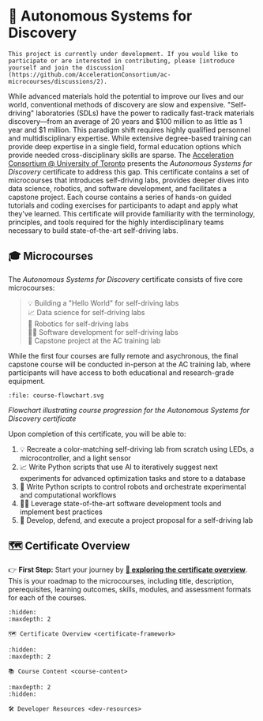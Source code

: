 # 📜 Autonomous Systems for Discovery

<!--- Removed "Certificate" from title --->

```{warning}
This project is currently under development. If you would like to participate or are interested in contributing, please [introduce yourself and join the discussion](https://github.com/AccelerationConsortium/ac-microcourses/discussions/2).
```

While advanced materials hold the potential to improve our lives and our world, conventional methods of discovery are slow and expensive. "Self-driving" laboratories (SDLs) have the power to radically fast-track materials discovery—from an average of 20 years and \$100 million to as little as 1 year and \$1 million. This paradigm shift requires highly qualified personnel and multidisciplinary expertise. While extensive degree-based training can provide deep expertise in a single field, formal education options which provide needed cross-disciplinary skills are sparse. The [Acceleration Consortium @ University of Toronto](https://acceleration.utoronto.ca/) presents the *Autonomous Systems for Discovery* certificate to address this gap. This certificate contains a set of microcourses that introduces self-driving labs, provides deeper dives into data science, robotics, and software development, and facilitates a capstone project. Each course contains a series of hands-on guided tutorials and coding exercises for participants to adapt and apply what they've learned. This certificate will provide familiarity with the terminology, principles, and tools required for the highly interdisciplinary teams necessary to build state-of-the-art self-driving labs.

<!-- ```{note}
While the certificate option requires formal registration and tuition dues, the course content is made freely available.
``` -->

<!-- Alan's YouTube video, either here or as part of the Hello, World! course -->
<!-- description of the microcredentials, and the difference between the microcourse content and the microcredentials certificate -->

## 🎓 Microcourses

The *Autonomous Systems for Discovery* certificate consists of five core microcourses:

> 💡 Building a "Hello World" for self-driving labs<br>
> 📈 Data science for self-driving labs<br>
> 🦾 Robotics for self-driving labs<br>
> 🧑‍💻 Software development for self-driving labs<br>
> 🏢 Capstone project at the AC training lab


<!-- which participants will propose, develop, and defend a self-driving lab project. This will take place at the Acceleration Consortium's in-person training facility equipped with education- and research-grade equipment including liquid handlers, solid dispensers, Cartesian-axis systems, mobile robotic arms, a vertical lift module, and synthesis and characterization modules. -->

While the first four courses are fully remote and asychronous, the final capstone course will be conducted in-person at the AC training lab, where participants will have access to both educational and research-grade equipment.

<!-- link to the AC training lab page -->

<!-- :::{figure-md}
![flowchart](course-flowchart.png)

*Flowchart illustrating course progression for the Autonomous Systems for Discovery certificate*
::: -->

```{raw} html
:file: course-flowchart.svg
```
*Flowchart illustrating course progression for the Autonomous Systems for Discovery certificate*

<!-- SVG Instructions

I first created the SVG using PowerPoint. Note that I put 99% transparent white boxes in front of the spots I want to be clickable. Kind of hacky, but with minimal effect.

After opening within inkscape: click on object, right click, and select "Link Properties.." (or create link). Insert the relative link into the href field, e.g., courses/robotics/overview.html

Inside of SVG file exported from inkscape, replace:

   width="2922"
   height="1876"

with the following:

   viewBox="0 0 2922 1876"
   width="100%"
   height="100%"

See https://app.screencast.com/yIypgQZ22BO83

 -->

Upon completion of this certificate, you will be able to:

1. 💡 Recreate a color-matching self-driving lab from scratch using LEDs, a microcontroller, and a light sensor
2. 📈 Write Python scripts that use AI to iteratively suggest next experiments for advanced optimization tasks and store to a database
3. 🦾 Write Python scripts to control robots and orchestrate experimental and computational workflows
4. 🧑‍💻 Leverage state-of-the-art software development tools and implement best practices
5. 🏢 Develop, defend, and execute a project proposal for a self-driving lab

## 🗺️ Certificate Overview  <!-- alternative: 🔍 -->

👉 **First Step:** Start your journey by [**🔗 exploring the certificate overview**](certificate-framework.md). This is your roadmap to the microcourses, including title, description, prerequisites, learning outcomes, skills, modules, and assessment formats for each of the courses.

<!-- After clicking the link, use the navigation pane in the left sidebar to jump between content. -->

```{toctree}
:hidden:
:maxdepth: 2

🗺️ Certificate Overview <certificate-framework>
```

```{toctree}
:hidden:
:maxdepth: 2

📚 Course Content <course-content>
```

```{toctree}
:maxdepth: 2
:hidden:

🛠️ Developer Resources <dev-resources>
```

[Sphinx]: http://www.sphinx-doc.org/
[Markdown]: https://daringfireball.net/projects/markdown/
[reStructuredText]: http://www.sphinx-doc.org/en/master/usage/restructuredtext/basics.html
[MyST]: https://myst-parser.readthedocs.io/en/latest/


<!-- 1️⃣ 💡 Building a "Hello World" for self-driving labs<br>
2️⃣ 📈 Data science for self-driving labs<br>
3️⃣ 🦾 Robotics for self-driving labs<br>
4️⃣ 🧑‍💻 Software development for self-driving labs<br>
5️⃣ 🏢 Capstone project at the AC training lab -->



<!-- ```{toctree}
:maxdepth: 2

Contributions & Help <contributing>
License <license>
Authors <authors>
Changelog <changelog>
Module Reference <api/modules>
``` -->

<!-- * {ref}`genindex`
* {ref}`modindex`
* {ref}`search` -->


<!-- Perhaps use nested <details> to keep the content all within the index page -->

<!-- ## Additional Resources -->

<!-- 1. Use a database backend to programatically upload and retrieve materials data -->

<!-- Explore the course-level modules, topics, learning outcomes, and other info with the links below. After clicking one of the links, use the navigation pane in the left sidebar to jump between sections. -->


<!-- <img src="course-flowchart.png" width=400><br> -->

<!-- ## 🎯 Learning Outcomes -->


<!-- In the first course, participants will design and build a "Hello World" for self-driving labs using physical hardware and Python programming. The next three courses provide deeper dives into data science, robotics, and software development topics. These courses  will enable participants to iteratively suggest the next best experiment to perform, use a database backend to programatically upload and retrieve materials data, and orchestrate experimental and computational workflows. Likewise, participants will use software development tools and best practices to maximize efficiency and minimize frustration. The fifth and final course is a capstone project conducted in-person at the AC training lab, where participants will have access to both educational and research-grade equipment. -->


<!-- ![flowchart-2](course-flowchart.svg) -->

<!-- ```{raw} html
<a href="certificate-framework.html"><img src="_images/course-flowchart.png" width=400></a>
``` -->
